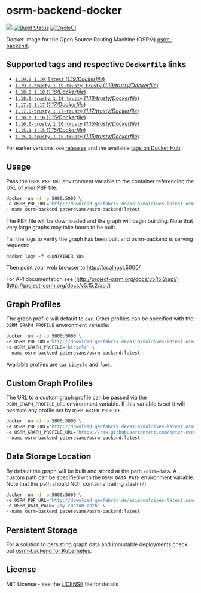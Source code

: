 # osrm-backend-docker
[![](https://images.microbadger.com/badges/image/peterevans/osrm-backend.svg)](https://microbadger.com/images/peterevans/osrm-backend)
[![Build Status](https://travis-ci.org/peter-evans/osrm-backend-docker.svg?branch=master)](https://travis-ci.org/peter-evans/osrm-backend-docker)
[![CircleCI](https://circleci.com/gh/peter-evans/osrm-backend-docker/tree/master.svg?style=svg)](https://circleci.com/gh/peter-evans/osrm-backend-docker/tree/master)

Docker image for the Open Source Routing Machine (OSRM) [osrm-backend](https://github.com/Project-OSRM/osrm-backend).

## Supported tags and respective `Dockerfile` links

- [`1.19.0`, `1.19`, `latest`  (*1.19/Dockerfile*)](https://github.com/peter-evans/osrm-backend-docker/tree/master)
- [`1.19.0-trusty`, `1.19-trusty`, `trusty`  (*1.19/trusty/Dockerfile*)](https://github.com/peter-evans/osrm-backend-docker/tree/master/trusty)
- [`1.18.0`, `1.18` (*1.18/Dockerfile*)](https://github.com/peter-evans/osrm-backend-docker/tree/master/archive/1.18)
- [`1.18.0-trusty`, `1.18-trusty` (*1.18/trusty/Dockerfile*)](https://github.com/peter-evans/osrm-backend-docker/tree/master/archive/1.18/trusty)
- [`1.17.0`, `1.17` (*1.17/Dockerfile*)](https://github.com/peter-evans/osrm-backend-docker/tree/master/archive/1.17)
- [`1.17.0-trusty`, `1.17-trusty` (*1.17/trusty/Dockerfile*)](https://github.com/peter-evans/osrm-backend-docker/tree/master/archive/1.17/trusty)
- [`1.16.0`, `1.16` (*1.16/Dockerfile*)](https://github.com/peter-evans/osrm-backend-docker/tree/master/archive/1.16)
- [`1.16.0-trusty`, `1.16-trusty` (*1.16/trusty/Dockerfile*)](https://github.com/peter-evans/osrm-backend-docker/tree/master/archive/1.16/trusty)
- [`1.15.1`, `1.15` (*1.15/Dockerfile*)](https://github.com/peter-evans/osrm-backend-docker/tree/master/archive/1.15)
- [`1.15.1-trusty`, `1.15-trusty` (*1.15/trusty/Dockerfile*)](https://github.com/peter-evans/osrm-backend-docker/tree/master/archive/1.15/trusty)

For earlier versions see [releases](https://github.com/peter-evans/osrm-backend-docker/releases) and the available [tags on Docker Hub](https://hub.docker.com/r/peterevans/osrm-backend/tags/).

## Usage
Pass the `OSRM_PBF_URL` environment variable to the container referencing the URL of your PBF file:

```bash
docker run -d -p 5000:5000 \
-e OSRM_PBF_URL='http://download.geofabrik.de/asia/maldives-latest.osm.pbf' \
--name osrm-backend peterevans/osrm-backend:latest
```
The PBF file will be downloaded and the graph will begin building. Note that very large graphs may take hours to be built.

Tail the logs to verify the graph has been built and osrm-backend is serving requests:
```
docker logs -f <CONTAINER ID>
```
Then point your web browser to [http://localhost:5000/](http://localhost:5000/)

For API documentation see [http://project-osrm.org/docs/v5.15.2/api/](http://project-osrm.org/docs/v5.15.2/api/)

## Graph Profiles
The graph profile will default to `car`. Other profiles can be specified with the `OSRM_GRAPH_PROFILE` environment variable:
```bash
docker run -d -p 5000:5000 \
-e OSRM_PBF_URL='http://download.geofabrik.de/asia/maldives-latest.osm.pbf' \
-e OSRM_GRAPH_PROFILE='bicycle' \
--name osrm-backend peterevans/osrm-backend:latest
```
Available profiles are `car`,`bicycle` and `foot`.

## Custom Graph Profiles
The URL to a custom graph profile can be passed via the `OSRM_GRAPH_PROFILE_URL` environment variable. If this variable is set it will override any profile set by `OSRM_GRAPH_PROFILE`.
```bash
docker run -d -p 5000:5000 \
-e OSRM_PBF_URL='http://download.geofabrik.de/asia/maldives-latest.osm.pbf' \
-e OSRM_GRAPH_PROFILE_URL='https://raw.githubusercontent.com/peter-evans/osrm-backend-docker/master/tests/car.lua' \
--name osrm-backend peterevans/osrm-backend:latest
```

## Data Storage Location
By default the graph will be built and stored at the path `/osrm-data`. A custom path can be specified with the `OSRM_DATA_PATH` environment variable. Note that the path should NOT contain a trailing slash (`/`).
```bash
docker run -d -p 5000:5000 \
-e OSRM_PBF_URL='http://download.geofabrik.de/asia/maldives-latest.osm.pbf' \
-e OSRM_DATA_PATH='/my-custom-path' \
--name osrm-backend peterevans/osrm-backend:latest
```

## Persistent Storage
For a solution to persisting graph data and immutable deployments check out [osrm-backend for Kubernetes](https://github.com/peter-evans/osrm-backend-k8s).

## License

MIT License - see the [LICENSE](LICENSE) file for details
